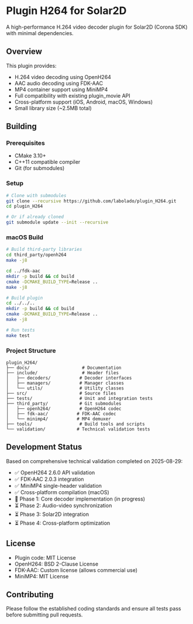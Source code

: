 # Plugin H264 for Solar2D

A high-performance H.264 video decoder plugin for Solar2D (Corona SDK) with minimal dependencies.

## Overview

This plugin provides:
- H.264 video decoding using OpenH264
- AAC audio decoding using FDK-AAC  
- MP4 container support using MiniMP4
- Full compatibility with existing plugin_movie API
- Cross-platform support (iOS, Android, macOS, Windows)
- Small library size (~2.5MB total)

## Building

### Prerequisites

- CMake 3.10+
- C++11 compatible compiler
- Git (for submodules)

### Setup

```bash
# Clone with submodules
git clone --recursive https://github.com/labolado/plugin_H264.git
cd plugin_H264

# Or if already cloned
git submodule update --init --recursive
```

### macOS Build

```bash
# Build third-party libraries
cd third_party/openh264
make -j8

cd ../fdk-aac
mkdir -p build && cd build
cmake -DCMAKE_BUILD_TYPE=Release ..
make -j8

# Build plugin
cd ../../..
mkdir -p build && cd build
cmake -DCMAKE_BUILD_TYPE=Release ..
make -j8

# Run tests
make test
```

### Project Structure

```
plugin_H264/
├── docs/                    # Documentation
├── include/                 # Header files
│   ├── decoders/           # Decoder interfaces
│   ├── managers/           # Manager classes
│   └── utils/              # Utility classes
├── src/                    # Source files
├── tests/                  # Unit and integration tests
├── third_party/            # Git submodules
│   ├── openh264/           # OpenH264 codec
│   ├── fdk-aac/           # FDK-AAC codec
│   └── minimp4/           # MP4 demuxer
├── tools/                  # Build tools and scripts
└── validation/            # Technical validation tests
```

## Development Status

Based on comprehensive technical validation completed on 2025-08-29:

- ✅ OpenH264 2.6.0 API validation
- ✅ FDK-AAC 2.0.3 integration  
- ✅ MiniMP4 single-header validation
- ✅ Cross-platform compilation (macOS)
- 🚧 Phase 1: Core decoder implementation (in progress)
- ⏳ Phase 2: Audio-video synchronization
- ⏳ Phase 3: Solar2D integration  
- ⏳ Phase 4: Cross-platform optimization

## License

- Plugin code: MIT License
- OpenH264: BSD 2-Clause License
- FDK-AAC: Custom license (allows commercial use)
- MiniMP4: MIT License

## Contributing

Please follow the established coding standards and ensure all tests pass before submitting pull requests.